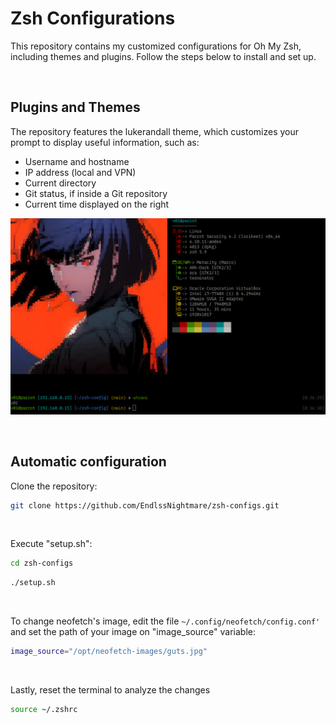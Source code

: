# Zsh Configurations

This repository contains my customized configurations for Oh My Zsh, including themes and plugins. Follow the steps below to install and set up.

<br>

## Plugins and Themes
The repository features the lukerandall theme, which customizes your prompt to display useful information, such as:

* Username and hostname
* IP address (local and VPN)
* Current directory 
* Git status, if inside a Git repository
* Current time displayed on the right

![Terminal](Images/terminal.png)

<br>

## Automatic configuration
Clone the repository:

```bash
git clone https://github.com/EndlssNightmare/zsh-configs.git
```
<br>

Execute "setup.sh":

```bash
cd zsh-configs
```
```bash
./setup.sh
```

<br>

To change neofetch's image, edit the file `~/.config/neofetch/config.conf'` and set the path of your image on "image_source" variable:

```bash
image_source="/opt/neofetch-images/guts.jpg"
```

<br>

Lastly, reset the terminal to analyze the changes

```bash
source ~/.zshrc
```


